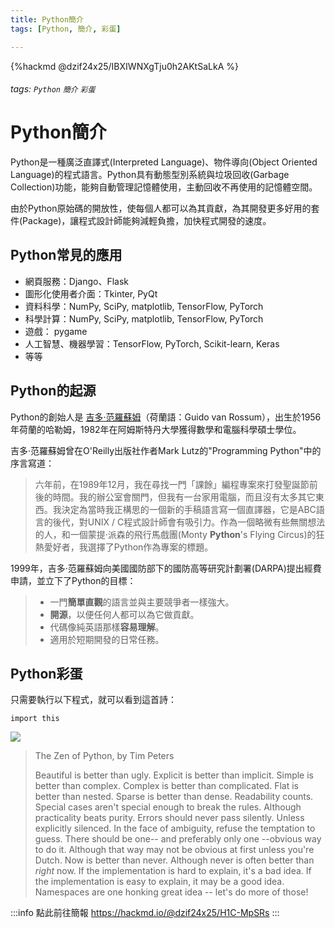 ```yaml
---
title: Python簡介
tags: [Python, 簡介, 彩蛋]

---
```


{%hackmd  @dzif24x25/IBXIWNXgTju0h2AKtSaLkA %}

###### tags: `Python` `簡介` `彩蛋`

# Python簡介

Python是一種廣泛直譯式(Interpreted Language)、物件導向(Object Oriented Language)的程式語言。Python具有動態型別系統與垃圾回收(Garbage Collection)功能，能夠自動管理記憶體使用，主動回收不再使用的記憶體空間。

由於Python原始碼的開放性，使每個人都可以為其貢獻，為其開發更多好用的套件(Package)，讓程式設計師能夠減輕負擔，加快程式開發的速度。

## Python常見的應用

* 網頁服務：Django、Flask
* 圖形化使用者介面：Tkinter, PyQt
* 資料科學：NumPy, SciPy, matplotlib, TensorFlow, PyTorch
* 科學計算：NumPy, SciPy, matplotlib, TensorFlow, PyTorch
* 遊戲： pygame
* 人工智慧、機器學習：TensorFlow, PyTorch, Scikit-learn, Keras
* 等等

## Python的起源
Python的創始人是 [吉多·范羅蘇姆](https://en.wikipedia.org/wiki/Guido_van_Rossum)（荷蘭語：Guido van Rossum），出生於1956年荷蘭的哈勒姆，1982年在阿姆斯特丹大學獲得數學和電腦科學碩士學位。

吉多·范羅蘇姆曾在O'Reilly出版社作者Mark Lutz的"Programming Python"中的序言寫道：
>六年前，在1989年12月，我在尋找一門「課餘」編程專案來打發聖誕節前後的時間。我的辦公室會關門，但我有一台家用電腦，而且沒有太多其它東西。我決定為當時我正構思的一個新的手稿語言寫一個直譯器，它是ABC語言的後代，對UNIX / C程式設計師會有吸引力。作為一個略微有些無關想法的人，和一個蒙提·派森的飛行馬戲團(Monty **Python**'s Flying Circus)的狂熱愛好者，我選擇了Python作為專案的標題。

1999年，吉多·范羅蘇姆向美國國防部下的國防高等研究計劃署(DARPA)提出經費申請，並立下了Python的目標：
> * 一門**簡單直觀**的語言並與主要競爭者一樣強大。
> * **開源**，以便任何人都可以為它做貢獻。
> * 代碼像純英語那樣**容易理解**。
> * 適用於短期開發的日常任務。

## Python彩蛋
只需要執行以下程式，就可以看到這首詩：
```python=
import this
```
![](https://i.imgur.com/ut3hgmS.png)
>The Zen of Python, by Tim Peters
>
>Beautiful is better than ugly.
Explicit is better than implicit.
Simple is better than complex.
Complex is better than complicated.
Flat is better than nested.
Sparse is better than dense.
Readability counts.
Special cases aren't special enough to break the rules.
Although practicality beats purity.
Errors should never pass silently.
Unless explicitly silenced.
In the face of ambiguity, refuse the temptation to guess.
There should be one-- and preferably only one --obvious way to do it.
Although that way may not be obvious at first unless you're Dutch.
Now is better than never.
Although never is often better than *right* now.
If the implementation is hard to explain, it's a bad idea.
If the implementation is easy to explain, it may be a good idea.
Namespaces are one honking great idea -- let's do more of those!

:::info
點此前往簡報 https://hackmd.io/@dzif24x25/H1C-MpSRs
:::
